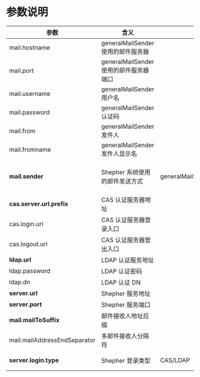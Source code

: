 # 参数说明

参数 | 含义 | 限定可选值 | 备注
---|---|---|---
mail.hostname | generalMailSender 使用的邮件服务器 |
mail.port | generalMailSender 使用的邮件服务器端口 |
mail.username | generalMailSender 用户名 |
mail.password | generalMailSender 认证码 |
mail.from | generalMailSender 发件人 |
mail.fromname | generalMailSender 发件人显示名 |
**mail.sender** | Shepher 系统使用的邮件发送方式 | generalMailSender/customMailSender | customMailSender 是自定义邮件类，参考CustomMailSender
**cas.server.url.prefix** | CAS 认证服务器地址 |
cas.login.url | CAS 认证服务器登录入口 |
cas.logout.url | CAS 认证服务器登出入口 |
**ldap.url** | LDAP 认证服务地址 |
ldap.password | LDAP 认证密码 |
ldap.dn | LDAP 认证 DN |
**server.url** | Shepher 服务地址 |
**server.port** | Shepher 服务端口 |
**mail.mailToSuffix** | 邮件接收人地址后缀 |
mail.mailAddressEndSeparator | 多邮件接收人分隔符 |
**server.login.type** | Shepher 登录类型 | CAS/LDAP | 目前仅支持 CAS 和 LDAP 两种登录方式